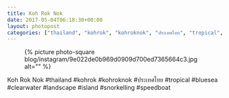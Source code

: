 ```yaml
---
title: Koh Rok Nok
date: 2017-05-04T06:18:30+00:00
layout: photopost
categories: ["thailand", "kohrok", "kohroknok", "ประเทศไทย", "tropical", "bluesea", "clearwater", "landscape", "island", "snorkelling", "speedboat", "photos", "instagram"]
---
```


<figure class="photo photo--square">
  {% picture photo-square blog/instagram/9e022de0b969d0909d700ed7365664c3.jpg alt="" %}
</figure>

Koh Rok Nok
#thailand #kohrok #kohroknok #ประเทศไทย #tropical #bluesea #clearwater #landscape #island #snorkelling #speedboat
